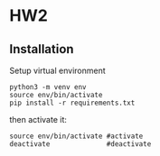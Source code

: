 # HW2 

## Installation
Setup virtual environment
```
python3 -m venv env
source env/bin/activate
pip install -r requirements.txt
```
then activate it:
```
source env/bin/activate #activate
deactivate              #deactivate
```
